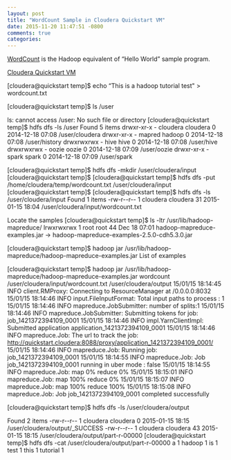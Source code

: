 ```yaml
---
layout: post
title: "WordCount Sample in Cloudera Quickstart VM"
date: 2015-11-20 11:47:51 -0800
comments: true
categories: 
---
```


[WordCount](https://wiki.apache.org/hadoop/WordCount) is the Hadoop equivalent of “Hello World” sample program.

[Cloudera Quickstart VM](http://www.cloudera.com/content/www/en-us/documentation/enterprise/5-2-x/topics/cloudera_quickstart_vm.html)

[cloudera@quickstart temp]$ echo “This is a hadoop tutorial test" > wordcount.txt

[cloudera@quickstart temp]$ ls /user

ls: cannot access /user: No such file or directory
[cloudera@quickstart temp]$ hdfs dfs -ls /user
Found 5 items
drwxr-xr-x   - cloudera cloudera          0 2014-12-18 07:08 /user/cloudera
drwxr-xr-x   - mapred   hadoop            0 2014-12-18 07:08 /user/history
drwxrwxrwx   - hive     hive              0 2014-12-18 07:08 /user/hive
drwxrwxrwx   - oozie    oozie             0 2014-12-18 07:09 /user/oozie
drwxr-xr-x   - spark    spark             0 2014-12-18 07:09 /user/spark

[cloudera@quickstart temp]$ hdfs dfs -mkdir /user/cloudera/input
[cloudera@quickstart temp]$
[cloudera@quickstart temp]$ hdfs dfs -put /home/cloudera/temp/wordcount.txt /user/cloudera/input
[cloudera@quickstart temp]$
[cloudera@quickstart temp]$ hdfs dfs -ls /user/cloudera/input
Found 1 items
-rw-r--r--   1 cloudera cloudera         31 2015-01-15 18:04 /user/cloudera/input/wordcount.txt

Locate the samples
[cloudera@quickstart temp]$ ls -ltr /usr/lib/hadoop-mapreduce/
lrwxrwxrwx 1 root root      44 Dec 18 07:01 hadoop-mapreduce-examples.jar -> hadoop-mapreduce-examples-2.5.0-cdh5.3.0.jar

[cloudera@quickstart temp]$ hadoop jar /usr/lib/hadoop-mapreduce/hadoop-mapreduce-examples.jar
List of examples

[cloudera@quickstart temp]$ hadoop jar /usr/lib/hadoop-mapreduce/hadoop-mapreduce-examples.jar wordcount /user/cloudera/input/wordcount.txt /user/cloudera/output
15/01/15 18:14:45 INFO client.RMProxy: Connecting to ResourceManager at /0.0.0.0:8032
15/01/15 18:14:46 INFO input.FileInputFormat: Total input paths to process : 1
15/01/15 18:14:46 INFO mapreduce.JobSubmitter: number of splits:1
15/01/15 18:14:46 INFO mapreduce.JobSubmitter: Submitting tokens for job: job_1421372394109_0001
15/01/15 18:14:46 INFO impl.YarnClientImpl: Submitted application application_1421372394109_0001
15/01/15 18:14:46 INFO mapreduce.Job: The url to track the job: http://quickstart.cloudera:8088/proxy/application_1421372394109_0001/
15/01/15 18:14:46 INFO mapreduce.Job: Running job: job_1421372394109_0001
15/01/15 18:14:55 INFO mapreduce.Job: Job job_1421372394109_0001 running in uber mode : false
15/01/15 18:14:55 INFO mapreduce.Job:  map 0% reduce 0%
15/01/15 18:15:01 INFO mapreduce.Job:  map 100% reduce 0%
15/01/15 18:15:07 INFO mapreduce.Job:  map 100% reduce 100%
15/01/15 18:15:08 INFO mapreduce.Job: Job job_1421372394109_0001 completed successfully

[cloudera@quickstart temp]$ hdfs dfs -ls /user/cloudera/output

Found 2 items
-rw-r--r--   1 cloudera cloudera          0 2015-01-15 18:15 /user/cloudera/output/_SUCCESS
-rw-r--r--   1 cloudera cloudera         43 2015-01-15 18:15 /user/cloudera/output/part-r-00000
[cloudera@quickstart temp]$ hdfs dfs -cat /user/cloudera/output/part-r-00000
a     1
hadoop     1
is     1
test     1
this     1
tutorial     1

